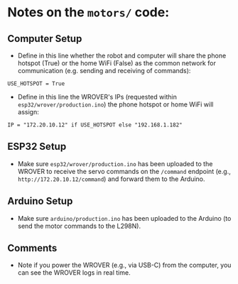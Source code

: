 # Notes on the `motors/` code:

## Computer Setup

- Define in this line whether the robot and computer will share the phone hotspot (True) or the home WiFi (False) as the common network for communication (e.g. sending and receiving of commands):

```
USE_HOTSPOT = True
```

- Define in this line the WROVER's IPs (requested within `esp32/wrover/production.ino`) the phone hotspot or home WiFi will assign:

```
IP = "172.20.10.12" if USE_HOTSPOT else "192.168.1.182"
```

## ESP32 Setup

- Make sure `esp32/wrover/production.ino` has been uploaded to the WROVER to receive the servo commands on the `/command` endpoint (e.g., `http://172.20.10.12/command`) and forward them to the Arduino.

## Arduino Setup

- Make sure `arduino/production.ino` has been uploaded to the Arduino (to send the motor commands to the L298N).

## Comments

- Note if you power the WROVER (e.g., via USB-C) from the computer, you can see the WROVER logs in real time.
